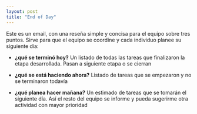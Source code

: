 ```yaml
---
layout: post
title: "End of Day"
---
```

Este es un email, con una reseña simple y concisa para el equipo sobre tres puntos. Sirve para que el equipo se coordine y cada individuo planee su siguiente día: 

* **¿qué se terminó hoy?** Un listado de todas las tareas que finalizaron la etapa desarrollada. Pasan a siguiente etapa o se cierran 

* **¿qué se está haciendo ahora?** Listado de tareas que se empezaron y no se terminaron todavía 

* **¿qué planea hacer mañana?** Un estimado de tareas que se tomarán el siguiente día. Así el resto del equipo se informe  y pueda sugerirme otra actividad con mayor prioridad 
